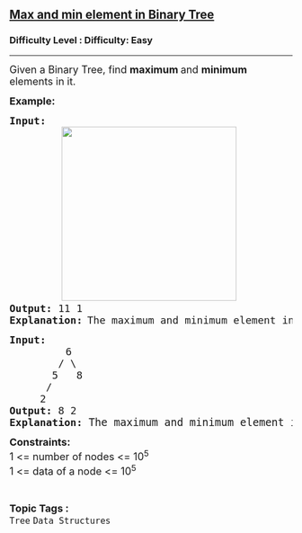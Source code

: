<h2><a href="https://www.geeksforgeeks.org/problems/max-and-min-element-in-binary-tree/0">Max and min element in Binary Tree</a></h2><h3>Difficulty Level : Difficulty: Easy</h3><hr><div class="problems_problem_content__Xm_eO"><p><span style="font-size: 18px;">Given a Binary Tree, find <strong>maximum </strong>and <strong>minimum </strong>elements in it.</span></p>
<p><span style="font-size: 18px;"><strong>Example:</strong></span></p>
<pre><span style="font-size: 18px;"><strong>Input: </strong>
</span>           <img style="height: 310px; width: 311px;" src="https://contribute.geeksforgeeks.org/wp-content/uploads/maxMin.png" alt="">
<span style="font-size: 18px;"><strong>Output: </strong>11 1
<strong>Explanation:</strong></span> <span style="font-size: 18px;">The maximum and minimum element in this binary tree is 11 and 1 respectively.</span></pre>
<pre><span style="font-size: 18px;"><strong>Input: </strong></span>
        <span style="font-size: 18px;">   6
&nbsp;       / \
&nbsp;      5   8
&nbsp;     /
&nbsp;    2</span>
<span style="font-size: 18px;"><strong>Output: </strong>8 2<br><strong>Explanation: </strong></span><span style="font-size: 14pt;">The maximum and minimum element in this binary tree is 8 and 2 respectively.</span></pre>
<p><span style="font-size: 18px;"><strong>Constraints:</strong><br>1 &lt;= number of nodes &lt;= 10<sup>5</sup><br>1 &lt;= data of a node &lt;= 10<sup>5</sup></span></p></div><br><p><span style=font-size:18px><strong>Topic Tags : </strong><br><code>Tree</code>&nbsp;<code>Data Structures</code>&nbsp;